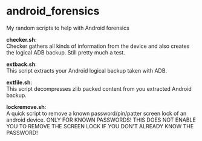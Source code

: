 # android_forensics
My random scripts to help with Android forensics

<b>checker.sh</b>:<br>
Checker gathers all kinds of information from the device and also creates the logical ADB backup. Still pretty much a test.

<b>extback.sh</b>:<br>
This script extracts your Android logical backup taken with ADB.


<b>extfile.sh</b>:<br>
This script decompresses zlib packed content from you extracted Android backup.


<b>lockremove.sh</b>:<br>
A quick script to remove a known password/pin/patter screen lock of an android device. 
ONLY FOR KNOWN PASSWORDS! THIS DOES NOT ENABLE YOU TO REMOVE THE SCREEN LOCK IF YOU DON'T ALREADY KNOW THE PASSWORD!
